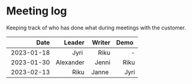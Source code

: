 # Meeting log

Keeping track of who has done what during meetings with the customer.

|       Date |    Leader | Writer | Demo |
| ---------: | --------: | -----: | ---: |
| 2023-01-18 |      Jyri |   Riku |    - |
| 2023-01-30 | Alexander |  Jenni | Riku |
| 2023-02-13 |      Riku |  Janne | Jyri |
